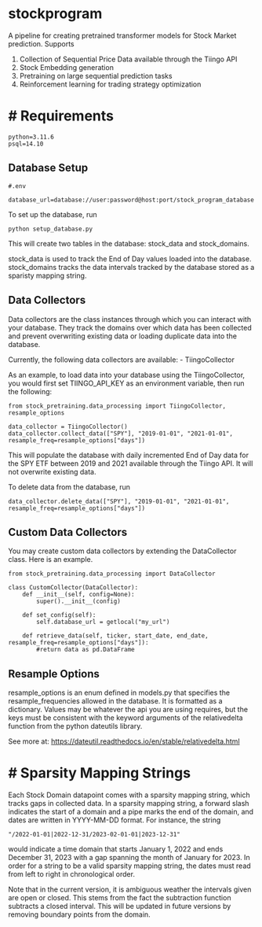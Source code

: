 # stockprogram

A pipeline for creating pretrained transformer models for Stock Market prediction. Supports

1. Collection of Sequential Price Data available through the Tiingo API
2. Stock Embedding generation
3. Pretraining on large sequential prediction tasks
4. Reinforcement learning for trading strategy optimization


# # Requirements

```
python=3.11.6
psql=14.10
```

## Database Setup

```
#.env

database_url=database://user:password@host:port/stock_program_database

```

To set up the database, run 

```python setup_database.py```

This will create two tables in the database: stock_data and stock_domains.

stock_data is used to track the End of Day values loaded into the database.
stock_domains tracks the data intervals tracked by the database stored as a sparisty mapping string.


## Data Collectors

Data collectors are the class instances through which you can interact with your database. They track the domains over which data has been collected and prevent overwriting existing data or loading duplicate data into the database.

Currently, the following data collectors are available:
    - TiingoCollector

As an example, to load data into your database using the TiingoCollector, you would first set TIINGO_API_KEY as an environment variable, then run the following:

```
from stock_pretraining.data_processing import TiingoCollector, resample_options

data_collector = TiingoCollector()
data_collector.collect_data(["SPY"], "2019-01-01", "2021-01-01", resample_freq=resample_options["days"])
```

This will populate the database with daily incremented End of Day data for the SPY ETF between 2019 and 2021 available through the Tiingo API. It will not overwrite existing data.


To delete data from the database, run
```
data_collector.delete_data(["SPY"], "2019-01-01", "2021-01-01", resample_freq=resample_options["days"])
```

## Custom Data Collectors

You may create custom data collectors by extending the DataCollector class. Here is an example.

```
from stock_pretraining.data_processing import DataCollector

class CustomCollector(DataCollector):
    def __init__(self, config=None):
        super().__init__(config)

    def set_config(self):
        self.database_url = getlocal("my_url")
    
    def retrieve_data(self, ticker, start_date, end_date, resample_freq=resample_options["days"]):
        #return data as pd.DataFrame
```

## Resample Options
resample_options is an enum defined in models.py that specifies the resample_frequencies allowed in the database. It is formatted as a dictionary. Values may be whatever the api you are using requires, but the keys must be consistent with the keyword arguments of the relativedelta function from the python dateutils library.

See more at: https://dateutil.readthedocs.io/en/stable/relativedelta.html

# # Sparsity Mapping Strings

Each Stock Domain datapoint comes with a sparsity mapping string, which tracks gaps in collected data. In a sparsity mapping string, a forward slash indicates the start of a domain and a pipe marks the end of the domain, and dates are written in YYYY-MM-DD format. For instance, the string 

```"/2022-01-01|2022-12-31/2023-02-01-01|2023-12-31"```

 would indicate a time domain that starts January 1, 2022 and ends December 31, 2023 with a gap spanning the month of January for 2023. In order for a string to be a valid sparsity mapping string, the dates must read from left to right in chronological order.

 Note that in the current version, it is ambiguous weather the intervals given are open or closed. This stems from the fact the subtraction function subtracts a closed interval. This will be updated in future versions by removing boundary points from the domain.
